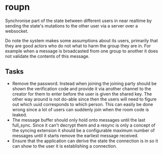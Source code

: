 # roupn

Synchronise part of the state between different users in near realtime by sending the state's mutations to the other user via a server over a websocket.

Do note the system makes some assumptions about its users, primarily that they are good actors who do not what to harm the group they are in. For example when a message is broadcasted from one group to another it does not validate the contents of this message.

## Tasks

- Remove the password. Instead when joining the joining party should be shown the verification code and provide it via another channel to the creator for them to enter before the user is given the shared key. The other way around is not do-able since then the users will need to figure out which uuid corresponds to which person. This can easily be done wrong since a lot of users can suddenly join when the room code is leaked.
- The message buffer should only hold onto messages until the last full_sync. Since it can't decrypt them and a resync is only a concept of the syncing extension it should be a configurable maximum number of messages until it starts remove the earliest message received.
- Ensure that the application can derive the state the connection is in so it can show to the user it is establishing a connection.
